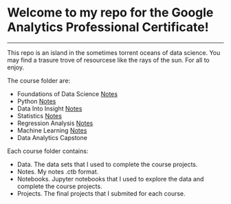 # Welcome to my repo for the Google Analytics Professional Certificate!
---
This repo is an island in the sometimes torrent oceans of data science.
You may find a trasure trove of resourcese like the rays of the sun. For all to enjoy.

The course folder are:

- Foundations of Data Science [Notes](https://github.com/marioymario/GDAPC/tree/main/FoundationsofDataScience)
- Python [Notes](https://github.com/marioymario/GDAPC/tree/main/Python)
- Data Into Insight [Notes](https://github.com/marioymario/GDAPC/tree/main/DataIntoInsight)
- Statistics [Notes](https://github.com/marioymario/GDAPC/tree/main/Statistics)
- Regression Analysis [Notes](https://github.com/marioymario/GDAPC/tree/main/RegressionAnalysis)
- Machine Learning [Notes](https://github.com/marioymario/GDAPC/tree/main/ML)
- Data Analytics Capstone

Each course folder contains:

- Data. The data sets that I used to complete the course projects.
- Notes. My notes .ctb format.
- Notebooks. Jupyter notebooks that I used to explore the data and complete the course projects.
- Projects. The final projects that I submited for each course.



 



